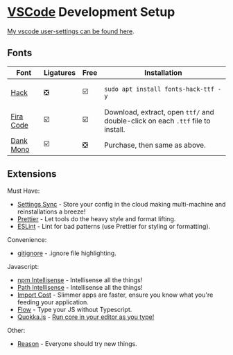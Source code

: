 # [VSCode](https://code.visualstudio.com/download) Development Setup

[My vscode user-settings can be found here](https://gist.github.com/jthegedus/543979bdd5026834c9cebbf2e0e2d25e#file-settings-json).

## Fonts

| Font                                            | Ligatures                     | Free                          | Installation                                                                    |
| ----------------------------------------------- | ----------------------------- | ----------------------------- | ------------------------------------------------------------------------------- |
| [Hack](https://github.com/source-foundry/Hack)  | :negative_squared_cross_mark: | :ballot_box_with_check:       | <pre><code>sudo apt install fonts-hack-ttf -y</code></pre>                      |
| [Fira Code](https://github.com/tonsky/FiraCode) | :ballot_box_with_check:       | :ballot_box_with_check:       | Download, extract, open `ttf/` and double-click on each `.ttf` file to install. |
| [Dank Mono](https://dank.sh/)                   | :ballot_box_with_check:       | :negative_squared_cross_mark: | Purchase, then same as above.                                                   |

## Extensions

Must Have:

* [Settings Sync](https://marketplace.visualstudio.com/items?itemName=Shan.code-settings-sync) - Store your config in the cloud making multi-machine and reinstallations a breeze!
* [Prettier](https://marketplace.visualstudio.com/items?itemName=esbenp.prettier-vscode) - Let tools do the heavy style and format lifting.
* [ESLint](https://marketplace.visualstudio.com/items?itemName=dbaeumer.vscode-eslint) - Lint for bad patterns (use Prettier for styling or formatting).

Convenience:

* [gitignore](https://marketplace.visualstudio.com/items?itemName=codezombiech.gitignore) - .ignore file highlighting.

Javascript:

* [npm Intellisense](https://marketplace.visualstudio.com/items?itemName=christian-kohler.npm-intellisense) - Intellisense all the things!
* [Path Intellisense](https://marketplace.visualstudio.com/items?itemName=christian-kohler.path-intellisense) - Intellisense all the things!
* [Import Cost](https://marketplace.visualstudio.com/items?itemName=wix.vscode-import-cost) - Slimmer apps are faster, ensure you know what you're feeding your application.
* [Flow](https://marketplace.visualstudio.com/items?itemName=flowtype.flow-for-vscode) - Type your JS without Typescript.
* [Quokka.js](https://marketplace.visualstudio.com/items?itemName=WallabyJs.quokka-vscode) - [Run core in your editor as you type!](https://quokkajs.com/)

Other:

* [Reason](https://marketplace.visualstudio.com/items?itemName=freebroccolo.reasonml) - Everyone should try new things.
